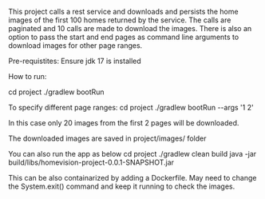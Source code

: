 This project calls a rest service and downloads and persists the home images of the first 100 homes returned by the service. The calls
are paginated and 10 calls are made to download the images. There is also an option to pass the start and end pages as command line arguments to download
images for other page ranges.

Pre-requistites:
Ensure jdk 17 is installed 


How to run:

cd project
./gradlew bootRun

To specify different page ranges:
cd project
./gradlew bootRun --args '1 2'

In this case only 20 images from the first 2 pages will be downloaded.

The downloaded images are saved in project/images/ folder

You can also run  the app  as below
cd project
./gradlew clean build
java  -jar build/libs/homevision-project-0.0.1-SNAPSHOT.jar 

This can be also containarized by adding a Dockerfile. May need to change the System.exit() command and keep it running to check the images.

